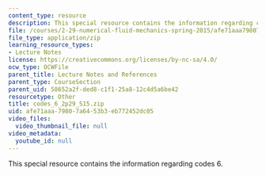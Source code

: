 ```yaml
---
content_type: resource
description: This special resource contains the information regarding codes 6.
file: /courses/2-29-numerical-fluid-mechanics-spring-2015/afe71aaa79807a6453b3eb772452dc05_codes_6_2p29_S15.zip
file_type: application/zip
learning_resource_types:
- Lecture Notes
license: https://creativecommons.org/licenses/by-nc-sa/4.0/
ocw_type: OCWFile
parent_title: Lecture Notes and References
parent_type: CourseSection
parent_uid: 58652a2f-ded8-c1f1-25a8-12c4d5a6be42
resourcetype: Other
title: codes_6_2p29_S15.zip
uid: afe71aaa-7980-7a64-53b3-eb772452dc05
video_files:
  video_thumbnail_file: null
video_metadata:
  youtube_id: null
---
```

This special resource contains the information regarding codes 6.